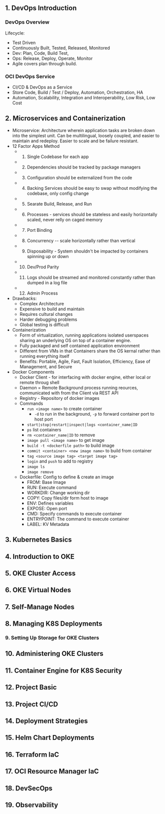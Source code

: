 ## 1. DevOps Introduction
### DevOps Overview
Lifecycle:
- Test Driven
- Continuously Built, Tested, Released, Monitored
- Dev: Plan, Code, Build Test,
- Ops: Release, Deploy, Operate, Monitor
- Agile covers plan through build.

### OCI DevOps Service
- CI/CD & DevOps as a Service
- Store Code, Build / Test / Deploy, Automation, Orchestration, HA
- Automation, Scalability, Integration and Interoperability, Low Risk, Low Cost


## 2. Microservices and Containerization
- Microservice: Architecture wherein application tasks are broken down into the simplest unit. Can be multilingual, loosely coupled, and easier to maintain and redeploy. Easier to scale and be failure resistant. 
- 12 Factor Apps Method
	- 1. Single Codebase for each app
	- 2. Dependencies should be tracked by package managers
	- 3. Configuration should be externalized from the code
	- 4. Backing Services should be easy to swap without modifying the codebase, only config change
	- 5. Searate Build, Release, and Run
	- 6. Processes - services should be stateless and easily horizontally scaled, never relly on caged memory
	- 7. Port Binding 
	- 8. Concurrency -- scale horizontally rather than vertical 
	- 9. Disposability -  System shouldn't be impacted by containers spinning up or down 
	- 10. Dev/Prod Parity 
	- 11. Logs should be streamed and monitored constantly rather than dumped in a log file
	- 12. Admin Process
- Drawbacks:
	- Complex Architecture 
	- Expensive to build and maintain 
	- Requires cultural changes
	- Harder debugging problems 
	- Global testing is difficult 
- Containerization
	- Form of virtualization, running applications isolated userspaces sharing an underlying OS on top of a container engine. 
	- Fully packaged and self contained application environment 
	- Different from VMs in that Containers share the OS kernal rather than running everything itself
	- Benefits: Portable, Agile, Fast, Fault Isolation, Efficiency, Ease of Management, and Secure
- Docker Components
	- Docker Client - for interfacing with docker engine, either local or remote throug shell
	- Daemon = Remote Background process running reources, communicated with from the Client via REST API 
	- Registry -  Repository of docker images 
	- Commands
		- `run <image name>` to create container
			- `-d` to run in the background, `-p` to forward container port to host port
		- `start|stop|restart|inspect|logs <container_name|ID`
		- `ps` list containers
		- `rm <container_name|ID` to remove
		- `image pull <image name>` to get image
		- `build -t <dockerfile path>` to build image
		- `commit <container> <new image name>` to build from container
		- `tag <source image tag> <target image tag>`
		- `login` and `push` to add to registry
		- `image ls` 
		- `image remove` 
	- Dockerfile: Config to define & create an image
		- FROM: Base Image
		- RUN: Execute command
		- WORKDIR: Change working dir
		- COPY: Copy files/dir form host to image
		- ENV: Defines variables
		- EXPOSE: Open port
		- CMD: Specify commands to execute container
		- ENTRYPOINT: The command to execute container 
		- LABEL: KV Metadata 

## 3. Kubernetes Basics
## 4. Introduction to OKE
## 5. OKE Cluster Access
## 6. OKE Virtual Nodes
## 7. Self-Manage Nodes
## 8. Managing K8S Deployments
### 9. Setting Up Storage for OKE Clusters
## 10. Administering OKE Clusters
## 11. Container Engine for K8S Security
## 12. Project Basic
## 13. Project CI/CD
## 14. Deployment Strategies
## 15. Helm Chart Deployments 
## 16. Terraform IaC
## 17. OCI Resource Manager IaC
## 18. DevSecOps
## 19. Observability





